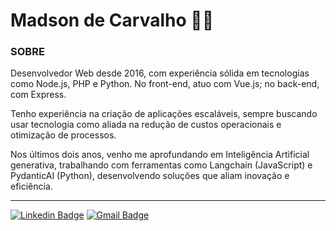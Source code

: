 # Madson de Carvalho :man_technologist:	

### SOBRE

Desenvolvedor Web desde 2016, com experiência sólida em tecnologias como Node.js, PHP e Python. No front-end, atuo com Vue.js; no back-end, com Express.

Tenho experiência na criação de aplicações escaláveis, sempre buscando usar tecnologia como aliada na redução de custos operacionais e otimização de processos.

Nos últimos dois anos, venho me aprofundando em Inteligência Artificial generativa, trabalhando com ferramentas como Langchain (JavaScript) e PydanticAI (Python), desenvolvendo soluções que aliam inovação e eficiência.

---

[![Linkedin Badge](https://img.shields.io/badge/-Linkedin-blue?style=flat-square&logo=Linkedin&logoColor=white&link=https://www.linkedin.com/in/madson-de-carvalho-3a5083117/)](https://www.linkedin.com/in/madson-de-carvalho-3a5083117/)
[![Gmail Badge](https://img.shields.io/badge/-madson.de.carvalho@gmail.com-c14438?style=flat-square&logo=Gmail&logoColor=white&link=mailto:madson.de.carvalho@gmail.com)](mailto:madson.de.carvalho@gmail.com)

